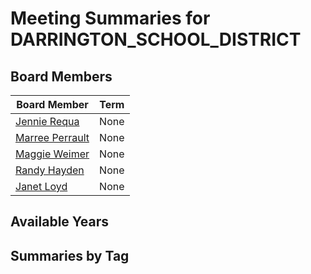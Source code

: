 # Meeting Summaries for DARRINGTON_SCHOOL_DISTRICT

## Board Members

| Board Member       | Term           |
|--------------------|----------------|
| [Jennie Requa](board_member_266.md) | None |
| [Marree Perrault](board_member_267.md) | None |
| [Maggie Weimer](board_member_268.md) | None |
| [Randy Hayden](board_member_269.md) | None |
| [Janet Loyd](board_member_270.md) | None |

## Available Years

## Summaries by Tag
